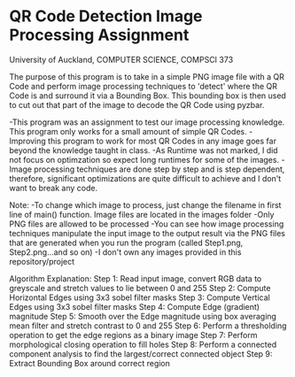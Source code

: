 # QR Code Detection Image Processing Assignment 

University of Auckland, COMPUTER SCIENCE, COMPSCI 373

The purpose of this program is to take in a simple PNG image file with a QR Code and perform image processing techniques to 
'detect' where the QR Code is and surround it via a Bounding Box. This bounding box is then used to cut out that part of the image to 
decode the QR Code using pyzbar. 

-This program was an assignment to test our image processing knowledge. This program only works for a small amount of simple QR Codes.
-Improving this program to work for most QR Codes in any image goes far beyond the knowledge taught in class.
-As Runtime was not marked, I did not focus on optimzation so expect long runtimes for some of the images. 
-Image processing techniques are done step by step and is step dependent, therefore, significant optimizations are quite difficult to achieve
and I don't want to break any code. 

Note:
-To change which image to process, just change the filename in first line of main() function. Image files are located in the images folder
-Only PNG files are allowed to be processed 
-You can see how image processing techniques manipulate the input image to the output result via the PNG files that are generated when you run 
the program (called Step1.png, Step2.png...and so on)
-I don't own any images provided in this repository/project

Algorithm Explanation:
Step 1: Read input image, convert RGB data to greyscale and stretch values to lie between 0 and 255
Step 2: Compute Horizontal Edges using 3x3 sobel filter masks
Step 3: Compute Vertical Edges using 3x3 sobel filter masks
Step 4: Compute Edge (gradient) magnitude 
Step 5: Smooth over the Edge magnitude using box averaging mean filter and stretch contrast to 0 and 255
Step 6: Perform a thresholding operation to get the edge regions as a binary image
Step 7: Perform morphological closing operation to fill holes 
Step 8: Perform a connected component analysis to find the largest/correct connected object 
Step 9: Extract Bounding Box around correct region 


